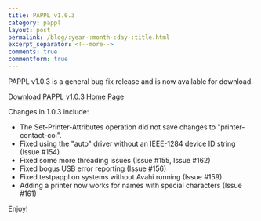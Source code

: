```yaml
---
title: PAPPL v1.0.3
category: pappl
layout: post
permalink: /blog/:year-:month-:day-:title.html
excerpt_separator: <!--more-->
comments: true
commentform: true
---
```


PAPPL v1.0.3 is a general bug fix release and is now available for download.

<a class="btn btn-primary" href="https://github.com/michaelrsweet/pappl/releases/tag/v1.0.3">Download PAPPL v1.0.3</a>
<a class="btn btn-default" href="/pappl/index.html">Home Page</a>

<!--more-->

Changes in 1.0.3 include:

- The Set-Printer-Attributes operation did not save changes to
  "printer-contact-col".
- Fixed using the "auto" driver without an IEEE-1284 device ID string
  (Issue #154)
- Fixed some more threading issues (Issue #155, Issue #162)
- Fixed bogus USB error reporting (Issue #156)
- Fixed testpappl on systems without Avahi running (Issue #159)
- Adding a printer now works for names with special characters (Issue #161)

Enjoy!

